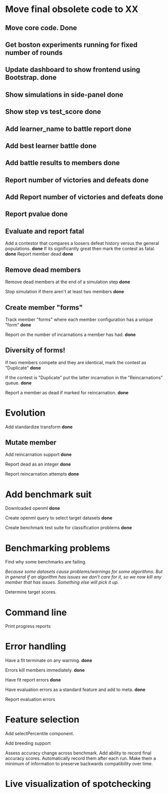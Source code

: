 # Move final obsolete code to XX

## Move core code. **Done**

## Get boston experiments running for fixed number of rounds

## Update dashboard to show frontend using Bootstrap. **done**

## Show simulations in side-panel **done**

## Show step vs test_score **done**

## Add learner_name to battle report **done**

## Add best learner battle **done**

## Add battle results to members **done**

## Report number of victories and defeats **done**

## Add Report number of victories and defeats **done**

## Report pvalue **done**

## Evaluate and report fatal

Add a contestor that compares a loosers defeat history versus the general populations. **done**
If its significantly great then mark the contest as fatal. **done**
Report member dead **done**

## Remove dead members

Remove dead members at the end of a simulation step **done**

Stop simulation if there aren't at least two members **done**

## Create member "forms"

Track member "forms" where each member configuration has a unique "form" **done**

Report on the number of incarnations a member has had. **done**

## Diversity of forms!

If two members compete and they are identical, mark the contest as "Duplicate" **done**

If the contest is "Duplicate" put the latter incarnation in the "Reincarnations" queue. **done**

Report a member as dead if marked for reincarnation. **done**

# Evolution

Add standardize transform **done**

## Mutate member

Add reincarnation support **done**

Report dead as an integer **done**

Report reincarnation attempts **done**

# Add benchmark suit

Downloaded openml **done**

Create openml query to select target datasets **done**

Create benchmark test suite for classification problems **done**

# Benchmarking problems

Find why some benchmarks are failing.

*Because some datasets cause problems/warnings for some algorithms. But in general if an algorithm has issues we don't
care for it, so we now kill any member that has issues. Something else will pick it up.*

Determine target scores.

# Command line

Print progress reports

# Error handling

Have a fit terminate on any warning. **done**

Errors kill members immediately. **done**

Have fit report errors **done**

Have evaluation errors as a standard feature and add to meta. **done**

Report evaluation errors

# Feature selection

Add selectPercentile component.

Add breeding support

Assess accuracy change across benchmark. Add ability to record final accuracy scores. Automatically record them after each
run. Make them a minimum of information to preserve backwards compatibility over time.

# Live visualization of spotchecking

